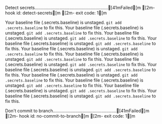 Detect secrets...........................................................[41mFailed[m
[2m- hook id: detect-secrets[m
[2m- exit code: 1[m

Your baseline file (.secrets.baseline) is unstaged.
`git add .secrets.baseline` to fix this.
Your baseline file (.secrets.baseline) is unstaged.
`git add .secrets.baseline` to fix this.
Your baseline file (.secrets.baseline) is unstaged.
`git add .secrets.baseline` to fix this.
Your baseline file (.secrets.baseline) is unstaged.
`git add .secrets.baseline` to fix this.
Your baseline file (.secrets.baseline) is unstaged.
`git add .secrets.baseline` to fix this.
Your baseline file (.secrets.baseline) is unstaged.
`git add .secrets.baseline` to fix this.
Your baseline file (.secrets.baseline) is unstaged.
`git add .secrets.baseline` to fix this.
Your baseline file (.secrets.baseline) is unstaged.
`git add .secrets.baseline` to fix this.
Your baseline file (.secrets.baseline) is unstaged.
`git add .secrets.baseline` to fix this.
Your baseline file (.secrets.baseline) is unstaged.
`git add .secrets.baseline` to fix this.
Your baseline file (.secrets.baseline) is unstaged.
`git add .secrets.baseline` to fix this.
Your baseline file (.secrets.baseline) is unstaged.
`git add .secrets.baseline` to fix this.

Don't commit to branch...................................................[41mFailed[m
[2m- hook id: no-commit-to-branch[m
[2m- exit code: 1[m

